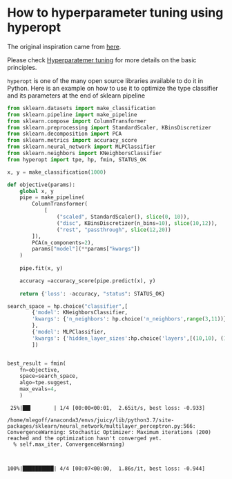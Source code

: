 # How to hyperparameter tuning using hyperopt

The original inspiration came from [here](https://docs.azuredatabricks.net/_static/notebooks/hyperopt-sklearn-model-selection.html).


Please check [Hyperparatemer tuning](https://en.wikipedia.org/wiki/Hyperparameter_(machine_learning)) for more details on the basic principles.


`hyperopt` is one of the many open source libraries available to do it in Python. Here is an example on how to use it to optimize the type classifier and its parameters at the end of sklearn pipeline


```python
from sklearn.datasets import make_classification
from sklearn.pipeline import make_pipeline
from sklearn.compose import ColumnTransformer
from sklearn.preprocessing import StandardScaler, KBinsDiscretizer
from sklearn.decomposition import PCA
from sklearn.metrics import accuracy_score
from sklearn.neural_network import MLPClassifier
from sklearn.neighbors import KNeighborsClassifier
from hyperopt import tpe, hp, fmin, STATUS_OK

x, y = make_classification(1000)

def objective(params):
    global x, y
    pipe = make_pipeline(
        ColumnTransformer(
            [
                ("scaled", StandardScaler(), slice(0, 10)),
                ("disc", KBinsDiscretizer(n_bins=10), slice(10,12)),
                ("rest", "passthrough", slice(12,20))
        ]), 
        PCA(n_components=2),
        params["model"](**params["kwargs"])
    )
    
    pipe.fit(x, y)

    accuracy =accuracy_score(pipe.predict(x), y)
    
    return {'loss': -accuracy, "status": STATUS_OK}

search_space = hp.choice("classifier",[
        {'model': KNeighborsClassifier,
        'kwargs': {'n_neighbors': hp.choice('n_neighbors',range(3,11))}
        },
        {'model': MLPClassifier,
        'kwargs': {'hidden_layer_sizes':hp.choice('layers',[(10,10), (100,100), (256,256)])}}
        ])


best_result = fmin(
    fn=objective, 
    space=search_space,
    algo=tpe.suggest,
    max_evals=4,
    )

```

     25%|██▌       | 1/4 [00:00<00:01,  2.65it/s, best loss: -0.933]

    /home/mlegoff/anaconda3/envs/juicy/lib/python3.7/site-packages/sklearn/neural_network/multilayer_perceptron.py:566: ConvergenceWarning: Stochastic Optimizer: Maximum iterations (200) reached and the optimization hasn't converged yet.
      % self.max_iter, ConvergenceWarning)
    


    100%|██████████| 4/4 [00:07<00:00,  1.86s/it, best loss: -0.944]

